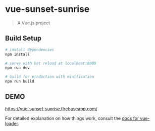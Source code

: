 # vue-sunset-sunrise

> A Vue.js project

## Build Setup

``` bash
# install dependencies
npm install

# serve with hot reload at localhost:8080
npm run dev

# build for production with minification
npm run build
```

## DEMO
<https://vue-sunset-sunrise.firebaseapp.com/>

For detailed explanation on how things work, consult the [docs for vue-loader](http://vuejs.github.io/vue-loader).
